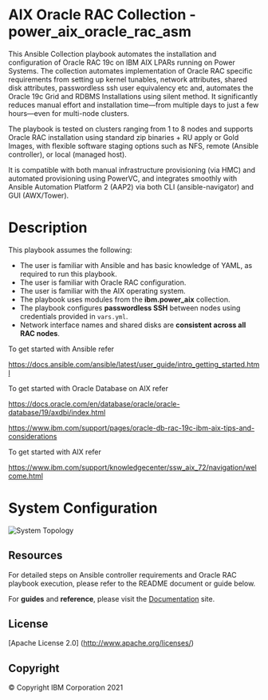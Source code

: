 <!-- This should be the location of the title of the repository, normally the short name -->
# AIX Oracle RAC Collection - power_aix_oracle_rac_asm

This Ansible Collection playbook automates the installation and configuration of Oracle RAC 19c on IBM AIX LPARs running on Power Systems. The collection automates implementation of Oracle RAC specific requirements from setting up kernel tunables, network attributes, shared disk attributes, passwordless ssh user equivalency etc and, automates the Oracle 19c Grid and RDBMS Installations using silent method. It significantly reduces manual effort and installation time—from multiple days to just a few hours—even for multi-node clusters.

The playbook is tested on clusters ranging from 1 to 8 nodes and supports Oracle RAC installation using standard zip binaries + RU apply or Gold Images, with flexible software staging options such as NFS, remote (Ansible controller), or local (managed host).

It is compatible with both manual infrastructure provisioning (via HMC) and automated provisioning using PowerVC, and integrates smoothly with Ansible Automation Platform 2 (AAP2) via both CLI (ansible-navigator) and GUI (AWX/Tower).

# Description

This playbook assumes the following:

- The user is familiar with Ansible and has basic knowledge of YAML, as required to run this playbook.
- The user is familiar with Oracle RAC configuration.
- The user is familiar with the AIX operating system.
- The playbook uses modules from the **ibm.power_aix** collection.
- The playbook configures **passwordless SSH** between nodes using credentials provided in `vars.yml`.
- Network interface names and shared disks are **consistent across all RAC nodes**.

To get started with Ansible refer

https://docs.ansible.com/ansible/latest/user_guide/intro_getting_started.html

To get started with Oracle Database on AIX refer

https://docs.oracle.com/en/database/oracle/oracle-database/19/axdbi/index.html

https://www.ibm.com/support/pages/oracle-db-rac-19c-ibm-aix-tips-and-considerations

To get started with AIX refer

https://www.ibm.com/support/knowledgecenter/ssw_aix_72/navigation/welcome.html



# System Configuration

![System Topology](https://github.com/sudhisk/power-aix-oracle-rac-asm/blob/development/pics/System_Configuration.png)

## Resources
For detailed steps on Ansible controller requirements and Oracle RAC playbook execution, please refer to the README document or guide below.

For **guides** and **reference**, please visit the [Documentation](https://github.com/IBM/power-aix-oracle-rac-asm/tree/main/docs/) site.

## License

[Apache License 2.0] (http://www.apache.org/licenses/)
## Copyright

© Copyright IBM Corporation 2021

